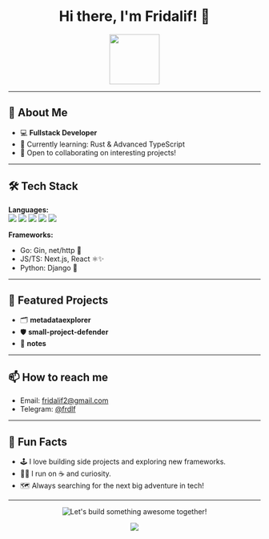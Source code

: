 <h1 align="center">Hi there, I'm Fridalif! 👋</h1>
<p align="center">
  <img src="https://media.giphy.com/media/L8K62iTDkzGX6/giphy.gif" width="100">
</p>

---

## 🚀 About Me

- 💻 **Fullstack Developer**
- 🧠 Currently learning: Rust & Advanced TypeScript  
- 🤝 Open to collaborating on interesting projects!

---

## 🛠️ Tech Stack

**Languages:**  
<img src="https://img.shields.io/badge/Go-00ADD8?style=for-the-badge&logo=go&logoColor=white"/> <img src="https://img.shields.io/badge/TypeScript-3178C6?style=for-the-badge&logo=typescript&logoColor=white"/> <img src="https://img.shields.io/badge/Python-3776AB?style=for-the-badge&logo=python&logoColor=white"/> <img src="https://img.shields.io/badge/C-00599C?style=for-the-badge&logo=c&logoColor=white"/> <img src="https://img.shields.io/badge/Rust-000000?style=for-the-badge&logo=rust&logoColor=white"/>

**Frameworks:**  
- Go: Gin, net/http 🚦
- JS/TS: Next.js, React ⚛️✨
- Python: Django 🍰

---

## 🌟 Featured Projects

- 🗂️ **metadataexplorer**  
- 🛡️ **small-project-defender**
- 📖 **notes**

---

## 📫 How to reach me

- Email: [fridalif2@gmail.com](mailto:fridalif2@gmail.com)  
- Telegram: [@frdlf](https://t.me/frdlf)  

---

## 🎯 Fun Facts

- 🕹️ I love building side projects and exploring new frameworks.
- 🏃‍♂️ I run on ☕ and curiosity.
- 🗺️ Always searching for the next big adventure in tech!

---

<p align="center">
  <img src="https://readme-typing-svg.herokuapp.com?font=Fira+Code&weight=500&size=24&pause=1000&color=36BCF7&center=true&vCenter=true&width=435&lines=Let%27s+build+something+awesome+together!+%F0%9F%92%A1" alt="Let's build something awesome together!"/>
</p>

<p align="center">
  <img src="https://github-readme-streak-stats.herokuapp.com/?user=fridalif&theme=tokyonight&hide_border=true"/>
</p>
